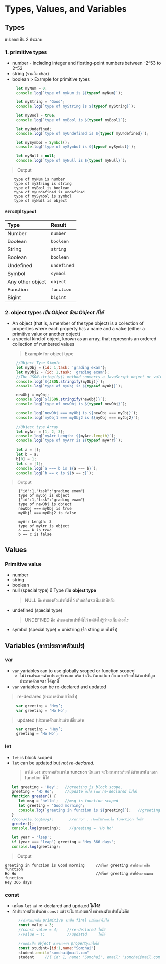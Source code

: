 # Types, Values, and Variables
   ## Types
   แบ่งออกเป็น 2 ประเภท
   ### 1. primitive types
   * number - including integer and floating-point numbers between -2^53 to 2^53
   * string (รวมถึง char)
   * boolean 
    > Example for primitive types
   ```javascript
        let myNum = 0;
        console.log(`type of myNum is ${typeof myNum}`);

        let myString = 'Good';
        console.log(`type of myString is ${typeof myString}`);

        let myBool = true;
        console.log(`type of myBool is ${typeof myBool}`);

        let myUndefined;
        console.log(`type of myUndefined is ${typeof myUndefined}`);

        let mySymbol = Symbol();
        console.log(`type of mySymbol is ${typeof mySymbol}`);

        let myNull = null;
        console.log(`type of myNull is ${typeof myNull}`);
  ```
   > Output
                
        type of myNum is number
        type of myString is string
        type of myBool is boolean
        type of myUndefined is undefined
        type of mySymbol is symbol
        type of myNull is object
        
   #### ตารางสรุป typeof
   | Type             | Result         |
   |:---------------- |:-------------- |
   | Number           |   `number`     |
   | Boolean          |   `boolean`    |
   | String           |   `string`     |
   | Boolean          |   `boolean`    |
   | Undefined        |   `undefined`  |
   | Symbol           |   `symbol`     |
   | Any other object |   `object`     |
   | Function         |   `function`   |
   | Bigint           |   `bigint`     | 
   
        
### 2. object types  _เป็น Object ซ้อน Object ก็ได้_
   * An object (that is, a member of the type object) is a collection of properties where each property has a name and a value (either a primitive value or another object)
   * a special kind of object, known as an array, that represents an ordered collection of numbered values
       > Example for object type
   ```JavaScript
        //Object Type Simple
        let myObj = {id: 1,task: 'grading exam'};
        let myObj2 = {id: 1,task: 'grading exam'};
        //The JSON.stringify() method converts a JavaScript object or value to a JSON string
        console.log(`${JSON.stringify(myObj)}`);
        console.log(`type of myObj is ${typeof myObj}`);

        newObj = myObj;
        console.log(`${JSON.stringify(newObj)}`);
        console.log(`type of newObj is ${typeof newObj}`);

        console.log(`newObj === myObj is ${newObj === myObj}`);
        console.log(`myObj1 === myObj2 is ${myObj === myObj2}`);
        
        //Object type Array
        let myArr = [1, 2, 3];
        console.log(`myArr Length: ${myArr.length}`);
        console.log(`type of myArr is ${typeof myArr}`);
        
        let a = [];
        let b = a;
        b[0] = 1;
        let c = [1];
        console.log(`a === b is ${a === b}`);
        console.log(`b == c is ${b == c}`);
  ```
   > Output
  ```
        {"id":1,"task":"grading exam"}
        type of myObj is object
        {"id":1,"task":"grading exam"}
        type of newObj is object
        newObj === myObj is true
        myObj1 === myObj2 is false
        
        myArr Length: 3
        type of myArr is object
        a === b is true
        b == c is false
  ```


## Values
### Primitive value
   * number
   * string
   * boolean
   * null (special type) มี Type เป็น **object type** 
        > NULL คือ ค่าของตัวแปรที่ตั้งไว้ เก็บค่าอื่นจะเพิ่มเข้าทีหลัง
   * undefined (special type) 
        > UNDEFINED คือ ค่าของตัวแปรที่ตั้งไว้ แต่ยังไม่รู้ว่าจะเก็บค่าอะไร
   * symbol (special type) = unistring (คือ string แบบไม่ซ้ำ)
    
## Variables (การประกาศตัวแปร)
### var
* ```var``` variables can to use globally scoped or function scoped 
  * ไม่ว่าจะประกาศตัวแปร อยู่ข้างนอก หรือ ข้างใน function ก็สามารถเรียกใช้ตัวแปรที่ถูกประกาศด้วย var ได้ทุกที่
* ```var``` variables can be re-declared and updated
> re-declared (ประกาศตัวแปรชื่อซ้ำ)
   ```JavaScript
        var greeting = 'Hey’;
        var greeting = 'Ho Ho’;
   ```
> updated (ประกาศตัวเแปรแล้วเปลี่ยนค่า)
   ```JavaScript
        var greeting = 'Hey’;
        greeting = 'Ho Ho’;
   ```
### let 
* ```let``` is block scoped
* ```let``` can be updated but *not re-declared.*
    > ถ้าใช้ ```let``` ประกาศตัวแปรใน function นั้นแล้ว จะไม่สามารถเรียกใช้ตัวแปรนั้น นอก function นี้ได้
```JavaScript
   let greeting = 'Hey';   //greeting is block scope,
   greeting = 'Ho Ho';     //update ค่าได้ (แต่ re-declared ไม่ได้)
   function greeter() {
      let msg = 'hello';   //msg is function scoped
      let greeting = 'Good morning';
      console.log(`greeting in function is ${greeting}`);   //greeting = 'Good morning';
   }
   //console.log(msg);       //error : เรียกใช้ตัวแปรใน function ไม่ได้
   greeter();
   console.log(greeting);    //greeting = 'Ho ho'

   let year = 'leap';
   if (year === 'leap') greeting = 'Hey 366 days';
   console.log(greeting);
```
> Output
   ```
   greeting in function is Good morning     //ปริ้นท์ greeting ตัวที่ประกาศใน function
   Ho Ho                                    //ปริ้นท์ greeting ตัวที่ประกาศนอก function
   Hey 366 days
   ```
### const
* เหมือน ```let``` แต่ re-declared and updated **ไม่ได้!**
* ถ้าประกาศตัวแปรด้วย ```const``` แล้วจะไม่สามารถแก้ไขค่าของตัวแปรนั้นได้อีก
```JavaScript
      //ถ้าตัวแปรเป็น primitive จะเป็น final เปลี่ยนค่าไม่ได้ 
      const value = 3;
      //const value = 4;    //re-declared ไม่ได้
      //value = 4;          //updated     ไม่ได้ 

      //แต่ถ้าเป็น object สามารถคค่า propertyแก้ไขได้
      const student={id:1,name:"Somchai"}  
      student.email="somchai@mail.com"    
      student     //{ id: 1, name: 'Somchai', email: 'somchai@mail.com' }
```

